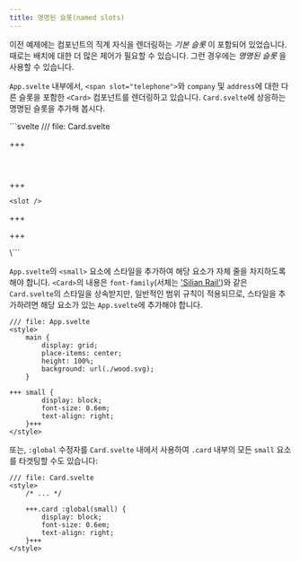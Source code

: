 ```yaml
---
title: 명명된 슬롯(named slots)
---
```


이전 예제에는 컴포넌트의 직계 자식을 렌더링하는 _기본 슬롯_ 이 포함되어 있었습니다. 때로는 배치에 대한 더 많은 제어가 필요할 수 있습니다. 그런 경우에는 _명명된 슬롯_ 을 사용할 수 있습니다.

`App.svelte` 내부에서, `<span slot="telephone">`와 `company` 및 `address`에 대한 다른 슬롯을 포함한 `<Card>` 컴포넌트를 렌더링하고 있습니다. `Card.svelte`에 상응하는 명명된 슬롯을 추가해 봅시다.

\```svelte
/// file: Card.svelte
<div class="card">
+++	<header>
		<slot name="telephone" />
		<slot name="company" />
	</header>+++

	<slot />
		
+++	<footer>
		<slot name="address" />
	</footer>+++
</div>
\```

`App.svelte`의 `<small>` 요소에 스타일을 추가하여 해당 요소가 자체 줄을 차지하도록 해야 합니다. `<Card>`의 내용은 `font-family`(서체는 ['Silian Rail'](https://www.youtube.com/watch?v=aZVkW9p-cCU))와 같은 `Card.svelte`의 스타일을 상속받지만, 일반적인 범위 규칙이 적용되므로, 스타일을 추가하려면 해당 요소가 있는 `App.svelte`에 추가해야 합니다.

```svelte
/// file: App.svelte
<style>
	main {
		display: grid;
		place-items: center;
		height: 100%;
		background: url(./wood.svg);
	}

+++	small {
		display: block;
		font-size: 0.6em;
		text-align: right;
	}+++
</style>
```

또는, `:global` 수정자를 `Card.svelte` 내에서 사용하여 `.card` 내부의 모든 `small` 요소를 타겟팅할 수도 있습니다:

```svelte
/// file: Card.svelte
<style>
	/* ... */ 

	+++.card :global(small) {
		display: block;
		font-size: 0.6em;
		text-align: right;
	}+++
</style>
```
